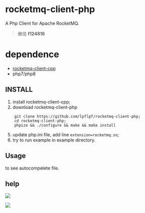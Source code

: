 # rocketmq-client-php

A Php Client for Apache RocketMQ.   

> 微信 **f124816**

# dependence
* [rocketmq-client-cpp](https://github.com/apache/rocketmq-client-cpp)
* php7/php8

## INSTALL
1. install rocketmq-client-cpp; 
2. download rocketmq-client-php  
```shell
    git clone https://github.com/lpflpf/rocketmq-client-php;
    cd rocketmq-client-php;
    phpize && ./configure && make && make install
```
5. update php.ini file, add line `extension=rocketmq.so`;
6. try to run example in example directory.

## Usage
   to see autocompelete file.

## help

![](https://raw.githubusercontent.com/lpflpf/lpflpf.github.io/main/assets/images/wechat.jpg)

![](https://raw.githubusercontent.com/lpflpf/lpflpf.github.io/main/assets/images/WechatIMG19005.jpg)